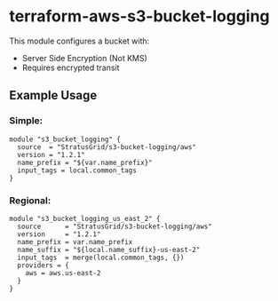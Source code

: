 # terraform-aws-s3-bucket-logging
This module configures a bucket with:
 - Server Side Encryption (Not KMS)
 - Requires encrypted transit
 
## Example Usage
### Simple:
```
module "s3_bucket_logging" {
  source  = "StratusGrid/s3-bucket-logging/aws"
  version = "1.2.1"
  name_prefix = "${var.name_prefix}"
  input_tags = local.common_tags
}
```
### Regional:
```
module "s3_bucket_logging_us_east_2" {
  source      = "StratusGrid/s3-bucket-logging/aws"
  version     = "1.2.1"
  name_prefix = var.name_prefix
  name_suffix = "${local.name_suffix}-us-east-2"
  input_tags  = merge(local.common_tags, {})
  providers = {
    aws = aws.us-east-2
  }
}
```
